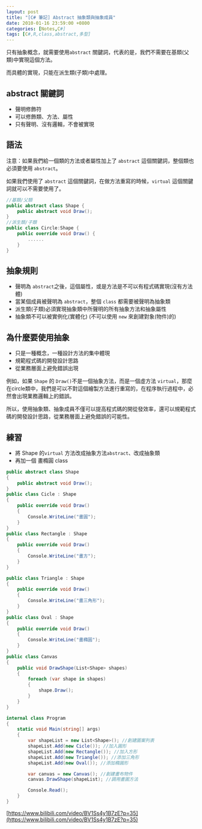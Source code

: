 ```yaml
---
layout: post
title: "[C# 筆記] Abstract 抽象類與抽象成員"
date: 2010-01-16 23:59:00 +0800
categories: [Notes,C#]
tags: [C#,R,class,abstract,多型]
---
```


只有抽象概念，就需要使用`abstract` 關鍵詞，代表的是，我們不需要在基類(父類)中實現這個方法。     

而具體的實現，只能在派生類(子類)中處理。

## abstract 關鍵詞
- 聲明修飾符
- 可以修飾類、方法、屬性
- 只有聲明、沒有邏輯，不會被實現

## 語法
注意：如果我們給一個類的方法或者屬性加上了 `abstract` 這個關鍵詞，整個類也必須要使用 `abstract`。   

如果我們使用了 `abstract` 這個關鍵詞，在做方法重寫的時候，`virtual` 這個關鍵詞就可以不需要使用了。

```c#
//基類/父類
public abstract class Shape {
    public abstract void Draw();
}
//派生類/子類
public class Circle:Shape {
    public override void Draw() {
        ......
    }
}
```

## 抽象規則
- 聲明為 `abstract`之後，這個屬性，或是方法是不可以有程式碼實現(沒有方法體)
- 當某個成員被聲明為 `abstract`，整個 `class` 都需要被聲明為抽象類
- 派生類(子類)必須實現抽象類中所聲明的所有抽象方法和抽象屬性
- 抽象類不可以被實例化(實體化)
(不可以使用 `new` 來創建對象(物件)的)

## 為什麼要使用抽象
- 只是一種概念，一種設計方法的集中體現
- 規範程式碼的開發設計思路
- 從業務層面上避免錯誤出現

例如，如果 `Shape` 的 `Draw()`不是一個抽象方法，而是一個虛方法 `virtual`，那麼在circle類中，我們是可以不對這個繪製方法進行重寫的，在程序執行過程中，必然會出現業務邏輯上的錯誤。        

所以，使用抽象類、抽象成員不僅可以提高程式碼的開從發效率，還可以規範程式碼的開發設計思路，從業務層面上避免錯誤的可能性。

## 練習
- 將 Shape 的`virtual` 方法改成抽象方法`abstract`、改成抽象類
- 再加一個 畫橢圓 class

```c#
public abstract class Shape
{
    public abstract void Draw();
}
public class Cicle : Shape
{
    public override void Draw()
    {
        Console.WriteLine("畫圓");
    }
}
public class Rectangle : Shape
{
    public override void Draw()
    {
        Console.WriteLine("畫方");
    }
}

public class Triangle : Shape
{
    public override void Draw()
    {
        Console.WriteLine("畫三角形");
    }
}
public class Oval : Shape
{
    public override void Draw()
    {
        Console.WriteLine("畫橢圓");
    }
}
public class Canvas
{
    public void DrawShape(List<Shape> shapes)
    {
        foreach (var shape in shapes)
        {
            shape.Draw();
        }
    }
}

internal class Program
{
    static void Main(string[] args)
    {
        var shapeList = new List<Shape>(); //創建圖案列表
        shapeList.Add(new Cicle()); //加入圓形
        shapeList.Add(new Rectangle()); //加入方形
        shapeList.Add(new Triangle()); //添加三角形
        shapeList.Add(new Oval()); //添加橢圓形

        var canvas = new Canvas(); //創建畫布物件
        canvas.DrawShape(shapeList); //調用畫圖方法

        Console.Read();
    }
}
```

[https://www.bilibili.com/video/BV1Ss4y1B7zE?p=35](https://www.bilibili.com/video/BV1Ss4y1B7zE?p=35)